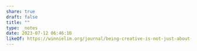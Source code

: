 ```yaml
---
share: true
draft: false
title: ""
type: _notes
date: 2023-07-12 06:46:10
likeOf: https://winnielim.org/journal/being-creative-is-not-just-about-making-things/
---
```



